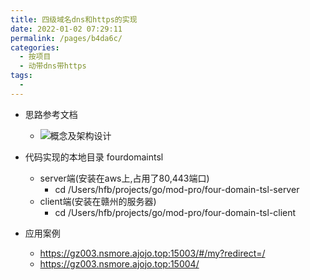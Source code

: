 ```yaml
---
title: 四级域名dns和https的实现
date: 2022-01-02 07:29:11
permalink: /pages/b4da6c/
categories:
  - 按项目
  - 动带dns带https
tags:
  - 
---
```


* 思路参考文档
  * ![概念及架构设计](/pages/ebd48d/)


* 代码实现的本地目录 fourdomaintsl
  * server端(安装在aws上,占用了80,443端口)
    * cd /Users/hfb/projects/go/mod-pro/four-domain-tsl-server
  * client端(安装在赣州的服务器)
    * cd /Users/hfb/projects/go/mod-pro/four-domain-tsl-client


* 应用案例
  * https://gz003.nsmore.ajojo.top:15003/#/my?redirect=/
  * https://gz003.nsmore.ajojo.top:15004/
 



